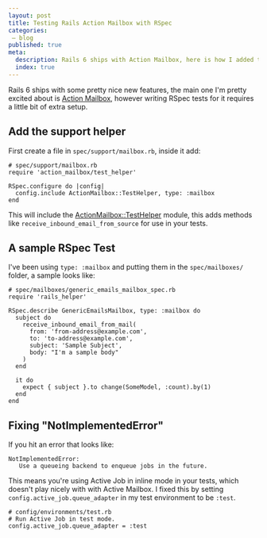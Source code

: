 ```yaml
---
layout: post
title: Testing Rails Action Mailbox with RSpec
categories:
 – blog
published: true
meta:
  description: Rails 6 ships with Action Mailbox, here is how I added tests for RSpec
  index: true
---
```


Rails 6 ships with some pretty nice new features, the main one I'm pretty excited about is [Action Mailbox](https://edgeguides.rubyonrails.org/action_mailbox_basics.html), however writing RSpec tests for it requires a little bit of extra setup.

## Add the support helper

First create a file in `spec/support/mailbox.rb`, inside it add:

    # spec/support/mailbox.rb
    require 'action_mailbox/test_helper'

    RSpec.configure do |config|
      config.include ActionMailbox::TestHelper, type: :mailbox
    end

This will include the [ActionMailbox::TestHelper](https://rubydocs.org/d/rails-6-0-0-rc1/classes/ActionMailbox/TestHelper.html) module, this adds methods like `receive_inbound_email_from_source` for use in your tests.

## A sample RSpec Test

I've been using `type: :mailbox` and putting  them in the `spec/mailboxes/` folder, a sample looks like:

    # spec/mailboxes/generic_emails_mailbox_spec.rb
    require 'rails_helper'

    RSpec.describe GenericEmailsMailbox, type: :mailbox do
      subject do
        receive_inbound_email_from_mail(
          from: 'from-address@example.com',
          to: 'to-address@example.com',
          subject: 'Sample Subject',
          body: "I'm a sample body"
        )
      end

      it do
        expect { subject }.to change(SomeModel, :count).by(1)
      end
    end

## Fixing "NotImplementedError"

If you hit an error that looks like:

    NotImplementedError:
       Use a queueing backend to enqueue jobs in the future.

This means you're using Active Job in inline mode in your tests, which doesn't play nicely with with Active Mailbox. I fixed this by setting `config.active_job.queue_adapter` in my test environment to be `:test`.

    # config/environments/test.rb
    # Run Active Job in test mode.
    config.active_job.queue_adapter = :test
